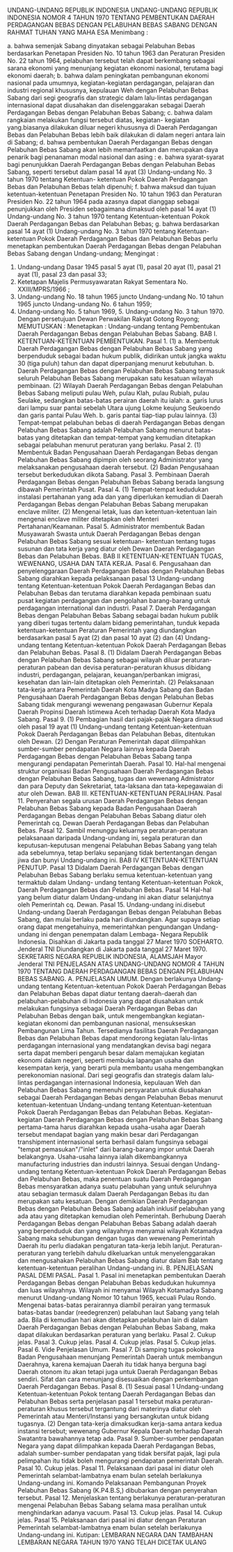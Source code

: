  UNDANG-UNDANG REPUBLIK INDONESIA UNDANG-UNDANG REPUBLIK INDONESIA NOMOR 4 TAHUN 1970 TENTANG PEMBENTUKAN DAERAH PERDAGANGAN BEBAS DENGAN PELABUHAN BEBAS SABANG
DENGAN RAHMAT TUHAN YANG MAHA ESA
Menimbang :

a. bahwa semenjak Sabang dinyatakan sebagai Pelabuhan Bebas berdasarkan Penetapan Presiden No. 10 tahun 1963 dan Peraturan Presiden No. 22 tahun 1964, pelabuhan tersebut telah dapat berkembang sebagai sarana ekonomi yang menunjang kegiatan ekonomi nasional, terutama bagi ekonomi daerah;
b. bahwa dalam peningkatan pembangunan ekonomi nasional pada umumnya, kegiatan-kegiatan perdagangan, pelajaran dan industri regional khususnya, kepulauan Weh dengan Pelabuhan Bebas Sabang dari segi geografis dan strategic dalam lalu-lintas perdagangan internasional dapat diusahakan dan diselenggarakan sebagai Daerah Perdagangan Bebas dengan Pelabuhan Bebas Sabang;
c. bahwa dalam rangkaian melakukan fungsi tersebut diatas, kegiatan- kegiatan yang.biasanya dilakukan diluar negeri khususnya di Daerah Perdagangan Bebas dan Pelabuhan Bebas lebih baik dilakukan di dalam negeri antara lain di Sabang;
d. bahwa pembentukan Daerah Perdagangan Bebas dengan Pelabuhan Bebas Sabang akan lebih memanfaatkan dan merupakan daya penarik bagi penanaman modal nasional dan asing :
e. bahwa syarat-syarat bagi penunjukkan Daerah Perdagangan Bebas dengan Pelabuhan Bebas Sabang, seperti tersebut dalam pasal 14 ayat (3) Undang-undang No. 3 tahun 1970 tentang Ketentuan- ketentuan Pokok Daerah Perdagangan Bebas dan Pelabuhan Bebas telah dipenuhi;
f. bahwa maksud dan tujuan ketentuan-ketentuan Penetapan Presiden No. 10 tahun 1963 dan Peraturan Presiden No. 22 tahun 1964 pada azasnya dapat dianggap sebagai penunjukkan oleh Presiden sebagaimana dimaksud oleh pasal 14 ayat (1) Undang-undang No. 3 tahun 1970 tentang Ketentuan-ketentuan Pokok Daerah Perdagangan Bebas dan Pelabuhan Bebas;
g. bahwa berdasarkan pasal 14 ayat (1) Undang-undang No. 3 tahun 1970 tentang Ketentuan-ketentuan Pokok Daerah Perdagangan Bebas dan Pelabuhan Bebas perlu menetapkan pembentukan Daerah Perdagangan Bebas dengan Pelabuhan Bebas Sabang dengan Undang-undang;
Mengingat :

1. Undang-undang Dasar 1945 pasal 5 ayat (1), pasal 20 ayat (1), pasal 21 ayat (1), pasal 23 dan pasal 33;
2. Ketetapan Majelis Permusyawaratan Rakyat Sementara No. XXIII/MPRS/1966 ;
3. Undang-undang No. 18 tahun 1965 juncto Undang-undang No. 10 tahun 1965 juncto Undang-undang No. 6 tahun 1959;
4. Undang-undang No. 5 tahun 1969, 5. Undang-undang No. 3 tahun 1970. Dengan persetujuan Dewan Perwakilan Rakyat Gotong Royong;
MEMUTUSKAN :
 Menetapkan : Undang-undang tentang Pembentukan Daerah Perdagangan Bebas dengan Pelabuhan Bebas Sabang. BAB I. KETENTUAN-KETENTUAN PEMBENTUKAN. Pasal 1.
(1) a. Membentuk Daerah Perdagangan Bebas dengan Pelabuhan Bebas Sabang yang berpenduduk sebagai badan hukum publik, didirikan untuk jangka waktu 30 (tiga puluh) tahun dan dapat diperpanjang menurut kebutuhan.
b. Daerah Perdagangan Bebas dengan Pelabuhan Bebas Sabang termasuk seluruh Pelabuhan Bebas Sabang merupakan satu kesatuan wilayah pembinaan.
(2) Wilayah Daerah Perdagangan Bebas dengan Pelabuhan Bebas Sabang meliputi pulau Weh, pulau Klah, pulau Rubiah, pulau Seulake, sedangkan batas-batas perairan daerah itu ialah:
a. garis lurus dari lampu suar pantai sebelah Utara ujung Lokme keujung Seukoendo dan garis pantai Pulau Weh.
b. garis pantai tiap-tiap pulau lainnya.
(3) Tempat-tempat pelabuhan bebas di daerah Perdagangan Bebas dengan Pelabuhan Bebas Sabang adalah Pelabuhan Sabang menurut batas-batas yang ditetapkan dan tempat-tempat yang kemudian ditetapkan sebagai pelabuhan menurut peraturan yang berlaku. Pasal 2.
(1) Membentuk Badan Pengusahaan Daerah Perdagangan Bebas dengan Pelabuhan Bebas Sabang dipimpin oleh seorang Administrator yang melaksanakan pengusahaan daerah tersebut.
(2) Badan Pengusahaan tersebut berkedudukan dikota Sabang. Pasal 3. Pembinaan Daerah Perdagangan Bebas dengan Pelabuhan Bebas Sabang berada langsung dibawah Pemerintah Pusat. Pasal 4.
(1) Tempat-tempat kedudukan instalasi pertahanan yang ada dan yang diperlukan kemudian di Daerah Perdagangan Bebas dengan Pelabuhan Bebas Sabang merupakan enclave militer.
(2) Mengenai letak, luas dan ketentuan-ketentuan lain mengenai enclave militer ditetapkan oleh Menteri Pertahanan/Keamanan. Pasal 5. Administrator membentuk Badan Musyawarah Swasta untuk Daerah Perdagangan Bebas dengan Pelabuhan Bebas Sabang sesuai ketentuan- ketentuan tentang tugas susunan dan tata kerja yang diatur oleh Dewan Daerah Perdagangan Bebas dan Pelabuhan Bebas.
BAB II KETENTUAN-KETENTUAN TUGAS, WEWENANG, USAHA DAN TATA KERJA. Pasal 6. Pengusahaan dan penyelenggaraan Daerah Perdagangan Bebas dengan Pelabuhan Bebas Sabang diarahkan kepada pelaksanaan pasal 13 Undang-undang tentang Ketentuan-ketentuan Pokok Daerah Perdagangan Bebas dan Pelabuhan Bebas dan terutama diarahkan kepada pembinaan suatu pusat kegiatan perdagangan dan pengolahan barang-barang untuk perdagangan international dan industri. Pasal 7. Daerah Perdagangan Bebas dengan Pelabuhan Bebas Sabang sebagai badan hukum publik yang diberi tugas tertentu dalam bidang pemerintahan, tunduk kepada ketentuan-ketentuan Peraturan Pemerintah yang diundangkan berdasarkan pasal 5 ayat (2) dan pasal 10 ayat (2) dan (4) Undang-undang tentang Ketentuan-ketentuan Pokok Daerah Perdagangan Bebas dan Pelabuhan Bebas. Pasal 8.
(1) Didalam Daerah Perdagangan Bebas dengan Pelabuhan Bebas Sabang sebagai wilayah diluar peraturan-peraturan pabean dan devisa peraturan-peraturan khusus dibidang industri, perdagangan, pelajaran, keuangan/perbankan imigrasi, kesehatan dan lain-lain ditetapkan oleh Pemerintah.
(2) Pelaksanaan tata-kerja antara Pemerintah Daerah Kota Madya Sabang dan Badan Pengusahaan Daerah Perdagangan Bebas dengan Pelabuhan Bebas Sabang tidak mengurangi wewenang pengawasan Gubernur Kepala Daerah Propinsi Daerah Istimewa Aceh terhadap Daerah Kota Madya Sabang. Pasal 9.
(1) Pembagian hasil dari pajak-pajak Negara dimaksud oleh pasal 19 ayat (1) Undang-undang tentang Ketentuan-ketentuan Pokok Daerah Perdagangan Bebas dan Pelabuhan Bebas, ditentukan oleh Dewan.
(2) Dengan Peraturan Pemerintah dapat dilimpahkan sumber-sumber pendapatan Negara lainnya kepada Daerah Perdagangan Bebas dengan Pelabuhan Bebas Sabang tanpa mengurangi pendapatan Pemerintah Daerah. Pasal 10. Hal-hal mengenai struktur organisasi Badan Pengusahaan Daerah Perdagangan Bebas dengan Pelabuhan Bebas Sabang, tugas dan wewenang Admistrator dan para Deputy dan Sekretariat, tata-laksana dan tata-kepegawaian di atur oleh Dewan. BAB III. KETENTUAN-KETENTUAN PERALIHAN. Pasal 11. Penyerahan segala urusan Daerah Perdagangan Bebas dengan Pelabuhan Bebas Sabang kepada Badan Pengusahaan Daerah Perdagangan Bebas dengan Pelabuhan Bebas Sabang diatur oleh Pemerintah cq. Dewan Daerah Perdagangan Bebas dan Pelabuhan Bebas. Pasal 12. Sambil menunggu keluarnya peraturan-peraturan pelaksanaan daripada Undang-undang ini, segala peraturan dan keputusan-keputusan mengenai Pelabuhan Bebas Sabang yang telah ada sebelumnya, tetap berlaku sepanjang tidak bertentangan dengan jiwa dan bunyi Undang-undang ini.
BAB IV KETENTUAN-KETENTUAN PENUTUP.
Pasal 13
Didalam Daerah Perdagangan Bebas dengan Pelabuhan Bebas Sabang berlaku semua ketentuan-ketentuan yang termaktub dalam Undang- undang tentang Ketentuan-ketentuan Pokok, Daerah Perdagangan Bebas dan Pelabuhan Bebas.
Pasal 14
Hal-hal yang belum diatur dalam Undang-undang ini akan diatur selanjutnya oleh Pemerintah cq. Dewan. Pasal 15. Undang-undang ini.disebut Undang-undang Daerah Perdagangan Bebas dengan Pelabuhan Bebas Sabang, dan mulai berlaku pada hari diundangkan. Agar supaya setiap orang dapat mengetahuinya, memerintahkan pengundangan Undang-undang ini dengan penempatan dalam Lembaga- Negara Republik Indonesia. Disahkan di Jakarta pada tanggal 27 Maret 1970 SOEHARTO. Jenderal TNI Diundangkan di Jakarta pada tanggal 27 Maret 1970. SEKRETARIS NEGARA REPUBLIK INDONESIA, ALAMSJAH Mayor Jenderal TNI PENJELASAN ATAS UNDANG-UNDANG NOMOR 4 TAHUN 1970 TENTANG DAERAH PERDAGANGAN BEBAS DENGAN PELABUHAN BEBAS SABANG. A. PENJELASAN UMUM. Dengan berlakunya Undang-undang tentang Ketentuan-ketentuan Pokok Daerah Perdagangan Bebas dan Pelabuhan Bebas dapat diatur tentang daerah-daerah dan pelabuhan-pelabuhan di Indonesia yang dapat diusahakan untuk melakukan fungsinya sebagai Daerah Perdagangan Bebas dan Pelabuhan Bebas dengan baik, untuk mengembangkan kegiatan-kegiatan ekonomi dan pembangunan nasional, mensukseskan Pembangunan Lima Tahun. Tersedianya fasilitas Daerah Perdagangan Bebas dan Pelabuhan Bebas dapat mendorong kegiatan lalu-lintas perdagangan internasional yang mendatangkan devisa bagi negara serta dapat memberi pengaruh besar dalam memajukan kegiatan ekonomi dalam negeri, seperti membuka lapangan usaha dan kesempatan kerja, yang berarti pula membantu usaha mengembangkan perekonomian nasional. Dari segi geografis dan strategis dalam lalu-lintas perdagangan internasional Indonesia, kepulauan Weh dan Pelabuhan Bebas Sabang memenuhi persyaratan untuk diusahakan sebagai Daerah Perdagangan Bebas dengan Pelabuhan Bebas menurut ketentuan-ketentuan Undang-undang tentang Ketentuan-ketentuan Pokok Daerah Perdagangan Bebas dan Pelabuhan Bebas. Kegiatan-kegiatan Daerah Perdagangan Bebas dengan Pelabuhan Bebas Sabang pertama-tama harus diarahkan kepada usaha-usaha agar Daerah tersebut mendapat bagian yang makin besar dari Perdagangan transhipment internasional serta berhasil dalam fungsinya sebagai "tempat pemasukan"/"inlet" dari barang-barang impor untuk Daerah belakangnya. Usaha-usaha lainnya ialah dikembangkannya manufacturing industries dan industri lainnya. Sesuai dengan Undang-undang tentang Ketentuan-ketentuan Pokok Daerah Perdagangan Bebas dan Pelabuhan Bebas, maka penentuan suatu Daerah Perdagangan Bebas mensyaratkan adanya suatu pelabuhan yang untuk seluruhnya atau sebagian termasuk dalam Daerah Perdagangan Bebas itu dan merupakan satu kesatuan. Dengan demikian Daerah Perdagangan Bebas dengan Pelabuhan Bebas Sabang adalah inklusif pelabuhan yang ada atau yang ditetapkan kemudian oleh Pemerintah. Berhubung Daerah Perdagangan Bebas dengan Pelabuhan Bebas Sabang adalah daerah yang berpenduduk dan yang wilayahnya menyamai wilayah Kotamadya Sabang maka sehubungan dengan tugas dan wewenang Pemerintah Daerah itu perlu diadakan pengaturan tata-kerja lebih lanjut. Peraturan-peraturan yang terlebih dahulu dikeluarkan untuk menyelenggarakan dan mengusahakan Pelabuhan Bebas Sabang diatur dalam Bab tentang ketentuan-ketentuan peralihan Undang-undang ini. B. PENJELASAN PASAL DEMI PASAL. Pasal 1. Pasal ini menetapkan pembentukan Daerah Perdagangan Bebas dengan Pelabuhan Bebas kedudukan hukumnya dan luas wilayahnya. Wilayah ini menyamai Wilayah Kotamadya Sabang menurut Undang-undang Nomor 10 tahun 1965, kecuali Pulau Rondo. Mengenai batas-batas perairannya diambil perairan yang termasuk batas-batas bandar (reedegrenzen) pelabuhan laut Sabang yang telah ada. Bila di kemudian hari akan ditetapkan pelabuhan lain di dalam Daerah Perdagangan Bebas dengan Pelabuhan Bebas Sabang, maka dapat dilakukan berdasarkan peraturan yang berlaku. Pasal 2. Cukup jelas. Pasal 3. Cukup jelas. Pasal 4. Cukup jelas. Pasal 5. Cukup jelas. Pasal 6. Vide Penjelasan Umum. Pasal 7. Di samping tugas pokoknya Badan Pengusahaan menunjang Pemerintah Daerah untuk membangun Daerahnya, karena kemajuan Daerah itu tidak hanya berguna bagi Daerah otonom itu akan tetapi juga untuk Daerah Perdagangan Bebas sendiri. Sifat dan cara menunjang disesuaikan dengan perkembangan Daerah Perdagangan Bebas. Pasal 8.
(1) Sesuai pasal 1 Undang-undang Ketentuan-ketentuan Pokok tentang Daerah Perdagangan Bebas dan Pelabuhan Bebas serta penjelasan pasal 1 tersebut maka peraturan-peraturan khusus tersebut tergantung dari materinya diatur oleh Pemerintah atau Menteri/Instansi yang bersangkutan untuk bidang tugasnya.
(2) Dengan tata-kerja dimaksudkan kerja-sama antara kedua instansi tersebut; wewenang Gubernur Kepala Daerah terhadap Daerah Swatantra bawahannya tetap ada. Pasal 9. Sumber-sumber pendapatan Negara yang dapat dilimpahkan kepada Daerah Perdagangan Bebas, adalah sumber-sumber pendapatan yang tidak bersifat pajak, lagi pula pelimpahan itu tidak boleh mengurangi pendapatan pemerintah Daerah. Pasal 10. Cukup jelas. Pasal 11. Pelaksanaan dari pasal ini diatur oleh Pemerintah selambat-lambatnya enam bulan setelah berlakunya Undang-undang ini. Komando Pelaksanaan Pembangunan Proyek Pelabuhan Bebas Sabang (K.P4.B.S,) dibubarkan dengan penyerahan tersebut. Pasal 12. Menjelaskan tentang berlakunya peraturan-peraturan mengenai Pelabuhan Bebas Sabang selama masa peralihan untuk menghindarkan adanya vacuum. Pasal 13. Cukup jelas. Pasal 14. Cukup jelas. Pasal 15. Pelaksanaan dari pasal ini diatur dengan Peraturan Pemerintah selambat-lambatnya enam bulan setelah berlakunya Undang-undang ini. Kutipan: LEMBARAN NEGARA DAN TAMBAHAN LEMBARAN NEGARA TAHUN 1970 YANG TELAH DICETAK ULANG